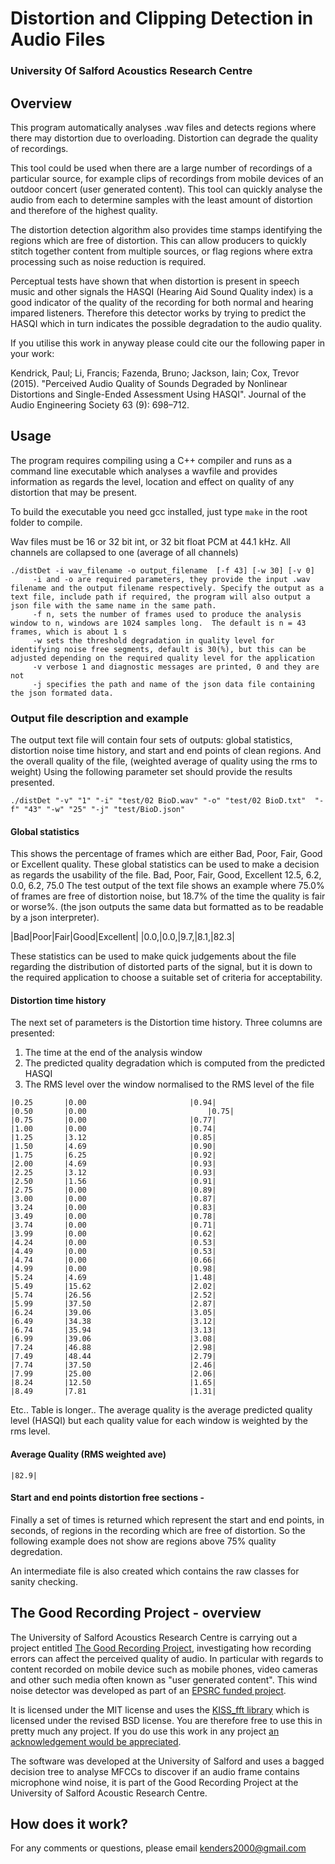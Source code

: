 # Distortion and Clipping Detection in Audio Files
### University Of Salford Acoustics Research Centre

## Overview

This program automatically analyses .wav files and detects regions where there may distortion due to overloading.  Distortion can degrade the quality of recordings.  

This tool could be used when there are a large number of recordings of a particular source, for example clips of recordings from mobile devices of an outdoor concert (user generated content).  This tool can quickly analyse the audio from each to determine samples with the least amount of distortion and therefore of the highest quality.

The distortion detection algorithm also provides time stamps identifying the regions which are free of distortion.  This can allow producers to quickly stitch together content from multiple sources, or flag regions where extra processing such as noise reduction is required.

Perceptual tests have shown that when distortion is present in speech music and other signals the HASQI (Hearing Aid Sound Quality index) is a good indicator of the quality of the recording for both normal and hearing impared listeners.  Therefore this detector works by trying to predict the HASQI which in turn indicates the possible degradation to the audio quality.

If you utilise this work in anyway please could cite our the following paper in your work:

Kendrick, Paul; Li, Francis; Fazenda, Bruno; Jackson, Iain; Cox, Trevor (2015). "Perceived Audio Quality of Sounds Degraded by Nonlinear Distortions and Single-Ended Assessment Using HASQI". Journal of the Audio Engineering Society 63 (9): 698–712.


## Usage

The program requires compiling using a C++ compiler and runs as a command line executable which analyses a wavfile and provides information as regards the level, location and effect on quality of any distortion that may be present.

To build the executable you need gcc installed, just type `make` in the root folder to compile.

Wav files must be 16 or 32 bit int, or 32 bit float PCM at 44.1 kHz. All channels are collapsed to one (average of all channels)

```
./distDet -i wav_filename -o output_filename  [-f 43] [-w 30] [-v 0]
     -i and -o are required parameters, they provide the input .wav filename and the output filename respectively. Specify the output as a text file, include path if required, the program will also output a json file with the same name in the same path.
     -f n, sets the number of frames used to produce the analysis window to n, windows are 1024 samples long.  The default is n = 43 frames, which is about 1 s
	 -w sets the threshold degradation in quality level for identifying noise free segments, default is 30(%), but this can be adjusted depending on the required quality level for the application
	 -v verbose 1 and diagnostic messages are printed, 0 and they are not
	 -j specifies the path and name of the json data file containing the json formated data.
```

### Output file description and example

The output text file will contain four sets of outputs: global statistics, distortion noise time history, and start and end points of clean regions. And the overall quality of the file, (weighted average of quality using the rms to weight) Using the following parameter set should provide the results presented.

```
./distDet "-v" "1" "-i" "test/02 BioD.wav" "-o" "test/02 BioD.txt"  "-f" "43" "-w" "25" "-j" "test/BioD.json"
```

#### Global statistics

This shows the percentage of frames which are either Bad, Poor, Fair, Good or Excellent quality.  These global statistics can be used to make a decision as regards the usability of the file.
Bad,	Poor,	Fair,	Good,	Excellent
12.5,	6.2,	0.0,	6.2,	75.0
The test output of the text file shows an example where 75.0% of frames are free of distortion noise, but 18.7% of the time the quality is fair or worse%.  (the json outputs the same data but formatted as to be readable by a json interpreter).

|Bad|Poor|Fair|Good|Excellent|
|0.0,|0.0,|9.7,|8.1,|82.3|

These statistics can be used to make quick judgements about the file regarding the distribution of distorted parts of the signal, but it is down to the required application to choose a suitable set of criteria for acceptability.

#### Distortion time history

The next set of parameters is the Distortion time history.  Three columns are presented:

 1. The time at the end of the analysis window
 2. The predicted quality degradation which is computed from  the predicted HASQI
 3. The RMS level over the window normalised to the RMS level of the file  

```
|0.25		|0.00    					|0.94|
|0.50		|0.00	    					|0.75|
|0.75		|0.00						|0.77|
|1.00		|0.00						|0.74|
|1.25		|3.12						|0.85|
|1.50		|4.69						|0.90|
|1.75		|6.25						|0.92|
|2.00		|4.69						|0.93|
|2.25		|3.12						|0.93|
|2.50		|1.56						|0.91|
|2.75		|0.00						|0.89|
|3.00		|0.00						|0.87|
|3.24		|0.00						|0.83|
|3.49		|0.00						|0.78|
|3.74		|0.00						|0.71|
|3.99		|0.00						|0.62|
|4.24		|0.00						|0.53|
|4.49		|0.00						|0.53|
|4.74		|0.00						|0.66|
|4.99		|0.00						|0.98|
|5.24		|4.69						|1.48|
|5.49		|15.62						|2.02|
|5.74		|26.56						|2.52|
|5.99		|37.50						|2.87|
|6.24		|39.06						|3.05|
|6.49		|34.38						|3.12|
|6.74		|35.94						|3.13|
|6.99		|39.06						|3.08|
|7.24		|46.88						|2.98|
|7.49		|48.44						|2.79|
|7.74		|37.50						|2.46|
|7.99		|25.00						|2.06|
|8.24		|12.50						|1.65|
|8.49		|7.81						|1.31|
```
Etc.. Table is longer..
The average quality is the average predicted quality level (HASQI) but each quality value for each window is weighted by the rms level.

#### Average Quality (RMS weighted ave)
```
|82.9|
 ```

#### Start and end points distortion free sections -

Finally a set of times is returned which represent the start and end points, in seconds, of regions in the recording which are free of distortion.  So the following example does not show are regions above 75% quality degredation.


An intermediate file is also created which contains the raw classes for sanity checking.

## The Good Recording Project - overview

The University of Salford Acoustics Research Centre is carrying out a project entitled [The Good Recording Project](http://www.goodrecording.net/), investigating how recording errors can affect the perceived quality of audio.  In particular with regards to content recorded on mobile device such as mobile phones, video cameras and other such media often known as "user generated content".  This wind noise detector was developed as part of an [EPSRC funded project](http://gow.epsrc.ac.uk/NGBOViewGrant.aspx?GrantRef=EP/J013013/1).

It is licensed under the MIT license and uses the [KISS_fft library](http://sourceforge.net/projects.kissfft/) which is licensed under the revised BSD license. You are therefore free to use this in pretty much any project.  If you do use this work in any project [an acknowledgement would be appreciated](http://www.salford.ac.uk/computing-science-engineering/subjects/acoustics-audio-and-video).

The software was developed at the University of Salford and uses a bagged decision tree to analyse MFCCs to discover if an audio frame contains microphone wind noise, it is part of the Good Recording Project at the University of Salford Acoustic Research Centre.


## How does it work?


For any comments or questions, please email kenders2000@gmail.com

